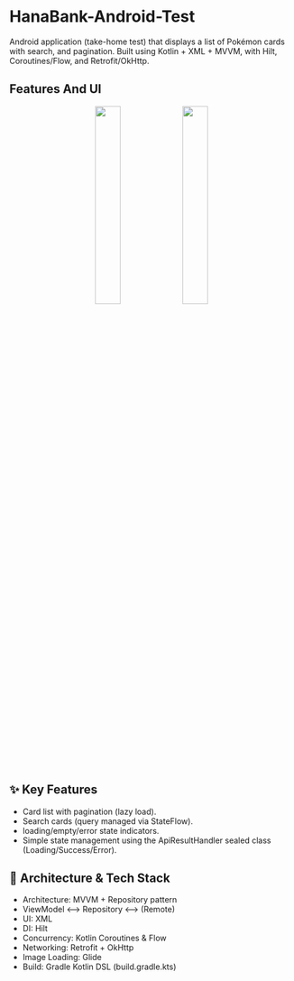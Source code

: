 # HanaBank-Android-Test
Android application (take-home test) that displays a list of Pokémon cards with search, and pagination. Built using Kotlin + XML + MVVM, with Hilt, Coroutines/Flow, and Retrofit/OkHttp.

## Features And UI
<p align="center">
  <img src="https://github.com/user-attachments/assets/2e3e6eee-8738-4619-9bbf-4855350227e7" width="30%" />
  <img src="https://github.com/user-attachments/assets/33d42f27-9712-4640-8dc9-525abceba526" width="30%" />
</p>

## ✨ Key Features
- Card list with pagination (lazy load).
- Search cards (query managed via StateFlow).
- loading/empty/error state indicators.
- Simple state management using the ApiResultHandler sealed class (Loading/Success/Error).

## 🧱 Architecture & Tech Stack
- Architecture: MVVM + Repository pattern
- ViewModel ⟷ Repository ⟷ (Remote)
- UI: XML
- DI: Hilt
- Concurrency: Kotlin Coroutines & Flow
- Networking: Retrofit + OkHttp
- Image Loading: Glide
- Build: Gradle Kotlin DSL (build.gradle.kts)
